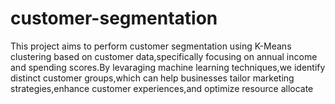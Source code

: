 # customer-segmentation
This project aims to perform customer segmentation using K-Means clustering based on customer data,specifically focusing on annual income and spending scores.By levaraging machine learning techniques,we identify distinct customer groups,which can help businesses tailor marketing strategies,enhance customer experiences,and optimize resource allocate

